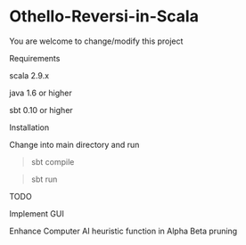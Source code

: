 Othello-Reversi-in-Scala
========================

You are welcome to change/modify this project

Requirements

scala 2.9.x

java 1.6 or higher

sbt 0.10 or higher

Installation

Change into main directory and run

> sbt compile

> sbt run

TODO

Implement GUI

Enhance Computer AI heuristic function in Alpha Beta pruning
